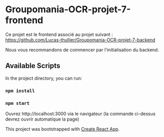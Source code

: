 # Groupomania-OCR-projet-7-frontend

Ce projet est le frontend associé au projet suivant : https://github.com/Lucas-thullier/Groupomania-OCR-projet-7-backend

Nous vous recommandons de commencer par l'initialisation du backend.

## Available Scripts

In the project directory, you can run:

### `npm install`

### `npm start`

Ouvrez http://localhost:3000 via le navigateur (la commande ci-dessus devrez ouvrir automatique la page)

This project was bootstrapped with [Create React App](https://github.com/facebook/create-react-app).
